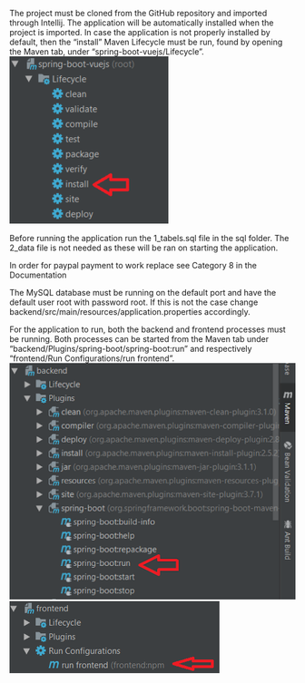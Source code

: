The project must be cloned from the GitHub repository and imported through Intellij.
The application will be automatically installed when the project is imported. In case the application is not properly installed by default, then the “install” Maven Lifecycle must be run, found by opening the Maven tab, under “spring-boot-vuejs/Lifecycle”.
 ![alt text](/README-images/spring-boot-vuejs.png)
 
Before running the application run the 1_tabels.sql file in the sql folder. The 2_data file is not needed as these will be ran on starting the application.

In order for paypal payment to work replace see Category 8 in the Documentation

The MySQL database must be running on the default port and have the default user root with password root. If this is not the case change backend/src/main/resources/application.properties accordingly.

For the application to run, both the backend and frontend processes must be running. Both processes can be started from the Maven tab under “backend/Plugins/spring-boot/spring-boot:run” and respectively 
“frontend/Run Configurations/run frontend”.
 ![alt text](/README-images/backend-run.png)
 ![alt text](/README-images/frontend-run.png)